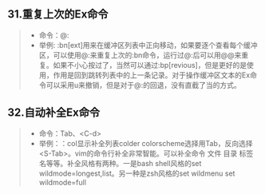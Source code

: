 ## 31.重复上次的Ex命令
>* 命令：@:  
>* 举例: :bn[ext]用来在缓冲区列表中正向移动，如果要逐个查看每个缓冲区，可以使用@:来重复上次的:bn命令，运行过@:后可以用@@来重复。如果不小心按过了，当然可以通过:bp[revious]，但是更好的是使用<C-o>，作用是回到跳转列表中的上一条记录。对于操作缓冲区文本的Ex命令可以采用u来撤销，但是对于@:的回退，没有直截了当的方式。  

## 32.自动补全Ex命令
>* 命令：Tab、\<C-d>
>* 举例：：col<C-d>显示补全列表colder colorscheme选择用Tab，反向选择\<S-Tab>。vim的命令行补全非常智能。可以补全命令 文件 目录 标签名等等。补全风格有两种。一是bash shell风格的set wildmode=longest,list。另一种是zsh风格的set wildmenu  set wildmode=full


